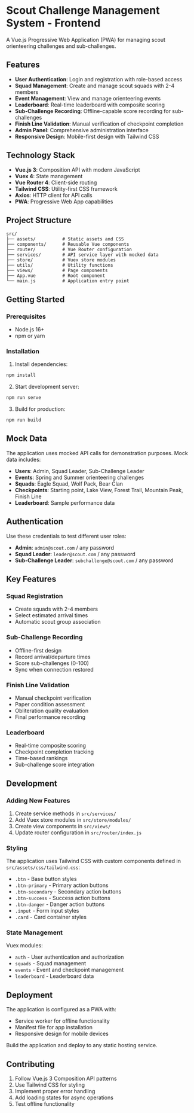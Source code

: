 # Scout Challenge Management System - Frontend

A Vue.js Progressive Web Application (PWA) for managing scout orienteering challenges and sub-challenges.

## Features

- **User Authentication**: Login and registration with role-based access
- **Squad Management**: Create and manage scout squads with 2-4 members
- **Event Management**: View and manage orienteering events
- **Leaderboard**: Real-time leaderboard with composite scoring
- **Sub-Challenge Recording**: Offline-capable score recording for sub-challenges
- **Finish Line Validation**: Manual verification of checkpoint completion
- **Admin Panel**: Comprehensive administration interface
- **Responsive Design**: Mobile-first design with Tailwind CSS

## Technology Stack

- **Vue.js 3**: Composition API with modern JavaScript
- **Vuex 4**: State management
- **Vue Router 4**: Client-side routing
- **Tailwind CSS**: Utility-first CSS framework
- **Axios**: HTTP client for API calls
- **PWA**: Progressive Web App capabilities

## Project Structure

```
src/
├── assets/          # Static assets and CSS
├── components/      # Reusable Vue components
├── router/          # Vue Router configuration
├── services/        # API service layer with mocked data
├── store/           # Vuex store modules
├── utils/           # Utility functions
├── views/           # Page components
├── App.vue          # Root component
└── main.js          # Application entry point
```

## Getting Started

### Prerequisites

- Node.js 16+ 
- npm or yarn

### Installation

1. Install dependencies:
```bash
npm install
```

2. Start development server:
```bash
npm run serve
```

3. Build for production:
```bash
npm run build
```

## Mock Data

The application uses mocked API calls for demonstration purposes. Mock data includes:

- **Users**: Admin, Squad Leader, Sub-Challenge Leader
- **Events**: Spring and Summer orienteering challenges
- **Squads**: Eagle Squad, Wolf Pack, Bear Clan
- **Checkpoints**: Starting point, Lake View, Forest Trail, Mountain Peak, Finish Line
- **Leaderboard**: Sample performance data

## Authentication

Use these credentials to test different user roles:

- **Admin**: `admin@scout.com` / any password
- **Squad Leader**: `leader@scout.com` / any password  
- **Sub-Challenge Leader**: `subchallenge@scout.com` / any password

## Key Features

### Squad Registration
- Create squads with 2-4 members
- Select estimated arrival times
- Automatic scout group association

### Sub-Challenge Recording
- Offline-first design
- Record arrival/departure times
- Score sub-challenges (0-100)
- Sync when connection restored

### Finish Line Validation
- Manual checkpoint verification
- Paper condition assessment
- Obliteration quality evaluation
- Final performance recording

### Leaderboard
- Real-time composite scoring
- Checkpoint completion tracking
- Time-based rankings
- Sub-challenge score integration

## Development

### Adding New Features

1. Create service methods in `src/services/`
2. Add Vuex store modules in `src/store/modules/`
3. Create view components in `src/views/`
4. Update router configuration in `src/router/index.js`

### Styling

The application uses Tailwind CSS with custom components defined in `src/assets/css/tailwind.css`:

- `.btn` - Base button styles
- `.btn-primary` - Primary action buttons
- `.btn-secondary` - Secondary action buttons
- `.btn-success` - Success action buttons
- `.btn-danger` - Danger action buttons
- `.input` - Form input styles
- `.card` - Card container styles

### State Management

Vuex modules:
- `auth` - User authentication and authorization
- `squads` - Squad management
- `events` - Event and checkpoint management
- `leaderboard` - Leaderboard data

## Deployment

The application is configured as a PWA with:

- Service worker for offline functionality
- Manifest file for app installation
- Responsive design for mobile devices

Build the application and deploy to any static hosting service.

## Contributing

1. Follow Vue.js 3 Composition API patterns
2. Use Tailwind CSS for styling
3. Implement proper error handling
4. Add loading states for async operations
5. Test offline functionality 